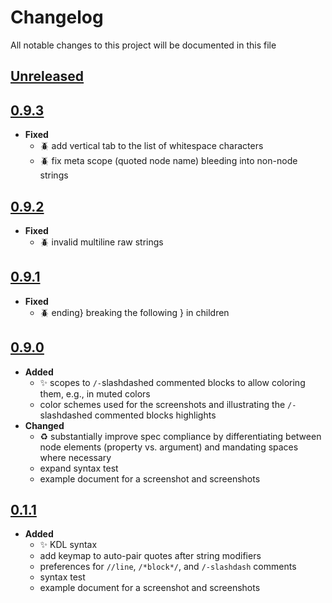 # Changelog
All notable changes to this project will be documented in this file

[unreleased]: https://github.com/eugenesvk/sublime-kdl/compare/0.9.3...HEAD
## [Unreleased]
<!-- - __Added__ -->
  <!-- + :sparkles:  -->
  <!-- new features -->
<!-- - __Changed__ -->
  <!-- +   -->
  <!-- changes in existing functionality -->
<!-- - __Fixed__ -->
  <!-- + :beetle:  -->
  <!-- bug fixes -->
<!-- - __Deprecated__ -->
  <!-- + :poop:  -->
  <!-- soon-to-be removed features -->
<!-- - __Removed__ -->
  <!-- + :wastebasket:  -->
  <!-- now removed features -->
<!-- - __Security__ -->
  <!-- + :lock:  -->
  <!-- vulnerabilities -->

[0.9.3]: https://github.com/eugenesvk/sublime-kdl/releases/tag/0.9.3
## [0.9.3]
- __Fixed__
  + :beetle: add vertical tab to the list of whitespace characters
  + :beetle: fix meta scope (quoted node name) bleeding into non-node strings

[0.9.2]: https://github.com/eugenesvk/sublime-kdl/releases/tag/0.9.2
## [0.9.2]
- __Fixed__
  + :beetle: invalid multiline raw strings

[0.9.1]: https://github.com/eugenesvk/sublime-kdl/releases/tag/0.9.1
## [0.9.1]
- __Fixed__
  + :beetle: ending} breaking the following } in children

[0.9.0]: https://github.com/eugenesvk/sublime-kdl/releases/tag/0.9.0
## [0.9.0]
- __Added__
  + :sparkles: scopes to `/-`slashdashed commented blocks to allow coloring them, e.g., in muted colors
  + color schemes used for the screenshots and illustrating the `/-`slashdashed commented blocks highlights
- __Changed__
  + :recycle: substantially improve spec compliance by differentiating between node elements (property vs. argument) and mandating spaces where necessary
  + expand syntax test
  + example document for a screenshot and screenshots

[0.1.1]: https://github.com/eugenesvk/sublime-kdl/releases/tag/0.1.1
## [0.1.1]
- __Added__
  + :sparkles: KDL syntax
  + add keymap to auto-pair quotes after string modifiers
  + preferences for `//line`, `/*block*/`, and `/-slashdash` comments
  + syntax test
  + example document for a screenshot and screenshots
